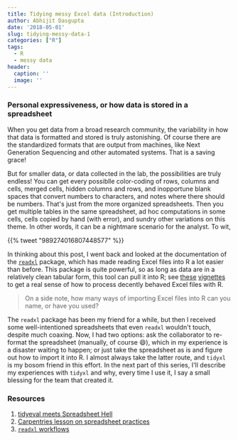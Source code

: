 ```yaml
---
title: Tidying messy Excel data (Introduction)
author: Abhijit Dasgupta
date: '2018-05-01'
slug: tidying-messy-data-1
categories: ["R"]
tags:
  - R
  - messy data
header:
  caption: ''
  image: ''
---
```


### Personal expressiveness, or how data is stored in a spreadsheet

When you get data from a broad research community, the variability in how that data is 
formatted and stored is truly astonishing. Of course there are the standardized formats that are output from machines, like Next Generation Sequencing and other automated systems. That is a saving grace!

But for smaller data, or data collected in the lab, the possibilities are truly endless! You can get every possiblle color-coding of rows, columns and cells, merged cells, 
hidden columns and rows, and inopportune blank spaces that convert numbers to characters, 
and notes where there should be numbers. That's just from the more organized spreadsheets. Then you get multiple tables in the same spreadsheet, ad hoc computations in some cells, 
cells copied by hand (with error), and sundry other variations on this theme. In other words, it can be a nightmare scenario for the analyst. To wit, 

<!--html_preserve-->{{% tweet "989274016807448577" %}}<!--/html_preserve-->

In thinking about this post, I went back and looked at the documentation of the [`readxl`](http://readxl.tidyverse.org) package, which has made reading Excel files into R a lot easier than before. This package is quite powerful, so as long as data are in a 
relatively clean tabular form, this tool can pull it into R; see [these](http://readxl.tidyverse.org/articles/sheet-geometry.html) [vignettes](http://readxl.tidyverse.org/articles/sheet-geometry.html) to get a real sense of how to process decently behaved Excel files with R. 

> On a side note, how many ways of importing Excel files into R can you name, or have you used?

The `readxl` package has been my friend for a while, but then I received some well-intentioned spreadsheets that even `readxl` wouldn't touch, despite much coaxing. Now, I had two options: ask the collaborator to re-format the spreadsheet (manually, of course :smile:), which in my experience is a disaster waiting to happen; or just take the spreadsheet as is and figure out how to import it into R. I almost always take the latter route, and `tidyxl` is my bosom friend in this effort. In the next part of this series, I'll describe my experiences with `tidyxl` and why, every time I use it, I say a small blessing for the team that created it. 

### Resources

1. [tidyeval meets Spreadsheet Hell](http://rpubs.com/jennybc/untangle-tidyeval)
2. [Carpentries lesson on spreadsheet practices](http://www.datacarpentry.org/spreadsheet-ecology-lesson/)
3. [`readxl` workflows](http://readxl.tidyverse.org/articles/articles/readxl-workflows.html)
